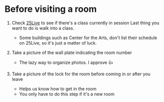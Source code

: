 # Before visiting a room

1. Check [25Live](https://25live.collegenet.com/pro/towson#!/home/search/location/list) to see if there's a class currently in session
      Last thing you want to do is walk into a class.

   - Some buildings such as Center for the Arts, don't list their schedule on 25Live, so it's just a matter of luck.

2. Take a picture of the wall plate indicating the room number

   - The lazy way to organize photos. I approve 👍

3. Take a picture of the lock for the room before coming in or after you leave
   - Helps us know how to get in the room
   - You only have to do this step if it's a new room
